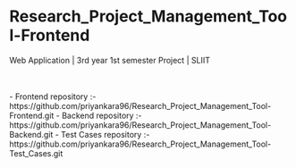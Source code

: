 # Research_Project_Management_Tool-Frontend
Web Application | 3rd year 1st semester Project | SLIIT

<br/>
<br/>
- Frontend repository   :- https://github.com/priyankara96/Research_Project_Management_Tool-Frontend.git
- Backend repository    :- https://github.com/priyankara96/Research_Project_Management_Tool-Backend.git
- Test Cases repository :- https://github.com/priyankara96/Research_Project_Management_Tool-Test_Cases.git
